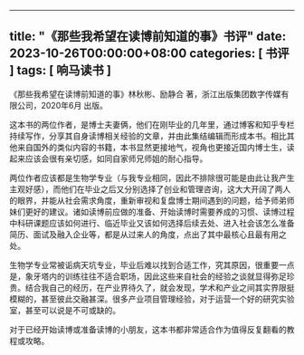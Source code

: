 
---
title: "《那些我希望在读博前知道的事》书评"
date: 2023-10-26T00:00:00+08:00
categories: [ 书评 ]
tags: [ 响马读书 ]
---

 《那些我希望在读博前知道的事》林秋彬、励静合 著，浙江出版集团数字传媒有限公司，2020年6月 出版。

这本书的两位作者，是博士夫妻俩，他们在刚毕业的几年里，通过博客和知乎专栏持续写作，分享其自身读博相关经验的文章，并由此集结编辑而形成本书。相比其他来自国外的类似内容的书籍，本书显然更接地气，视角也更接近国内博士生，读起来应该会很有亲切感，如同自家师兄师姐的耐心指导。

两位作者应该都是生物学专业（与我专业相同，因此不排除很可能是由此让我产生主观好感），而他们在毕业之后又分别选择了创业和管理咨询，这大大开阔了两人的眼界，并能从社会需求角度，重新审视和复盘博士期间遇到的问题，给予师弟师妹们更好的建议。诸如读博前应做的准备、开始读博时需要养成的习惯、读博过程中科研课题应该如何进行、临近毕业又该如何选择后续去处、进入社会该怎么准备简历、面试及融入企业等，都是从过来人的角度，点出了其中最核心且最有用之处。

生物学专业常被诟病天坑专业，毕业后难以找到合适工作，究其原因，很重要一点是，象牙塔内的训练往往不适合职场，因此这些来自社会的经验之谈就显得弥足珍贵。结合我自己的经历，在产业界待久了，就会发现，学术和产业之间其实界限挺模糊的，甚至彼此交融甚深。很多产业项目管理经验，对于运营一个好的研究实验室，甚至可以说是不可或缺的。

对于已经开始读博或准备读博的小朋友，这本书都非常适合作为值得反复翻看的教程或攻略。
